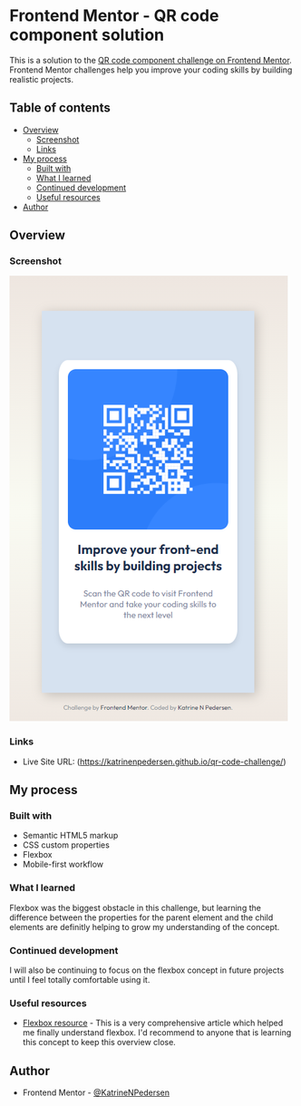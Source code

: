 # Frontend Mentor - QR code component solution

This is a solution to the [QR code component challenge on Frontend Mentor](https://www.frontendmentor.io/challenges/qr-code-component-iux_sIO_H). Frontend Mentor challenges help you improve your coding skills by building realistic projects.

## Table of contents

- [Overview](#overview)
  - [Screenshot](#screenshot)
  - [Links](#links)
- [My process](#my-process)
  - [Built with](#built-with)
  - [What I learned](#what-i-learned)
  - [Continued development](#continued-development)
  - [Useful resources](#useful-resources)
- [Author](#author)

## Overview

### Screenshot

![](images\screenshot.png)

### Links

- Live Site URL: (https://katrinenpedersen.github.io/qr-code-challenge/)

## My process

### Built with

- Semantic HTML5 markup
- CSS custom properties
- Flexbox
- Mobile-first workflow

### What I learned

Flexbox was the biggest obstacle in this challenge, but learning the difference between the properties for the parent element and the child elements are definitly helping to grow my understanding of the concept.

### Continued development

I will also be continuing to focus on the flexbox concept in future projects until I feel totally comfortable using it.

### Useful resources

- [Flexbox resource](https://css-tricks.com/snippets/css/a-guide-to-flexbox/) - This is a very comprehensive article which helped me finally understand flexbox. I'd recommend to anyone that is learning this concept to keep this overview close.

## Author

- Frontend Mentor - [@KatrineNPedersen](https://www.frontendmentor.io/profile/KatrineNPedersen)
